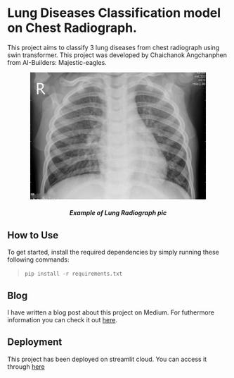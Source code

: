 # Lung Diseases Classification model on Chest Radiograph.
This project aims to classify 3 lung diseases from chest radiograph using swin transformer. 
This project was developed by Chaichanok Angchanphen from AI-Builders: Majestic-eagles.

<p align="center">
  <img src="Pics/test00.jpeg" alt="Example of prediction result" width="400"/>
  <h5 align="center">Example of Lung Radiograph pic</h5>
</p>

## How to Use
To get started, install the required dependencies by simply running these following commands:
> `pip install -r requirements.txt`

## Blog
I have written a blog post about this project on Medium.
For futhermore information you can check it out [here](https://medium.com/@chaichanok05/swinlung-swin-transformer-lung-diseases-classification-model-on-chest-radiograph-4bb4f0cea938).

## Deployment
This project has been deployed on streamlit cloud. You can access it through [here](https://swinlung-annbjm5nov3ca8bj3ctmgc.streamlit.app/)
